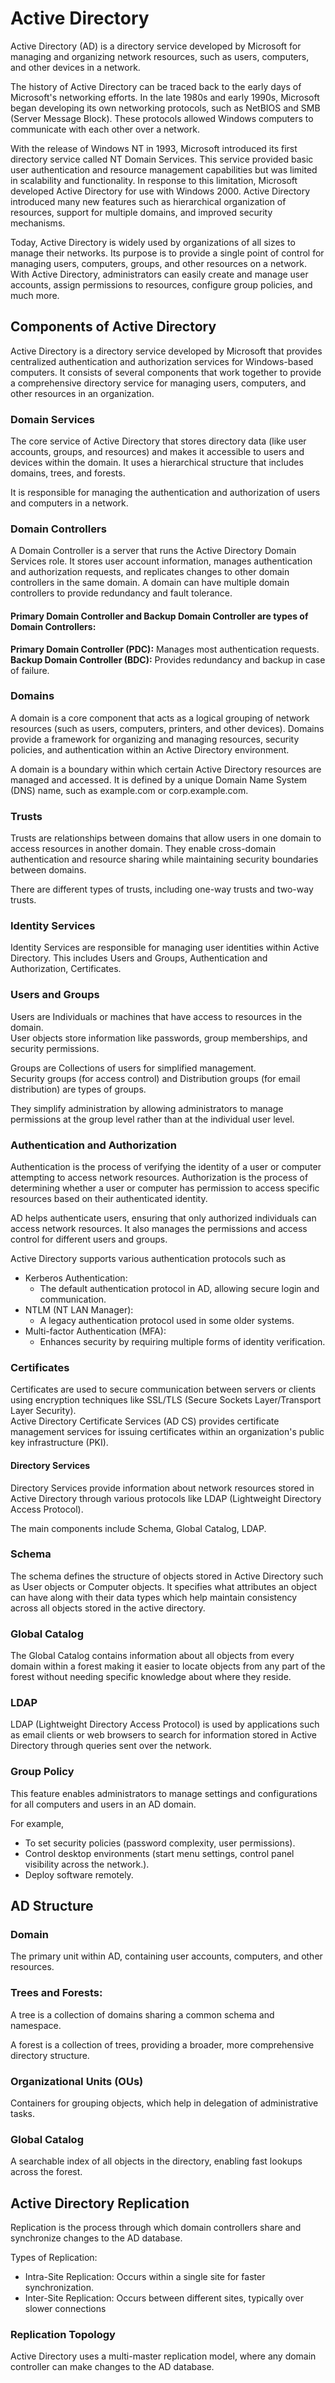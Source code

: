 # Active Directory

Active Directory (AD) is a directory service developed by Microsoft for managing and organizing network resources, such as users, computers, and other devices in a network.  

The history of Active Directory can be traced back to the early days of Microsoft's networking efforts. In the late 1980s and early 1990s, Microsoft began developing its own networking protocols, such as NetBIOS and SMB (Server Message Block). These protocols allowed Windows computers to communicate with each other over a network.  

With the release of Windows NT in 1993, Microsoft introduced its first directory service called NT Domain Services. This service provided basic user authentication and resource management capabilities but was limited in scalability and functionality.
In response to this limitation, Microsoft developed Active Directory for use with Windows 2000. Active Directory introduced many new features such as hierarchical organization of resources, support for multiple domains, and improved security mechanisms.  

Today, Active Directory is widely used by organizations of all sizes to manage their networks. Its purpose is to provide a single point of control for managing users, computers, groups, and other resources on a network. With Active Directory, administrators can easily create and manage user accounts, assign permissions to resources, configure group policies, and much more.  

## Components of Active Directory  
Active Directory is a directory service developed by Microsoft that provides centralized authentication and authorization services for Windows-based computers. It consists of several components that work together to provide a comprehensive directory service for managing users, computers, and other resources in an organization.
  
### Domain Services
The core service of Active Directory that stores directory data (like user accounts, groups, and resources) and makes it accessible to users and devices within the domain. It uses a hierarchical structure that includes domains, trees, and forests.  

It is responsible for managing the authentication and authorization of users and computers in a network.  

### Domain Controllers
A Domain Controller is a server that runs the Active Directory Domain Services role. It stores user account information, manages authentication and authorization requests, and replicates changes to other domain controllers in the same domain. A domain can have multiple domain controllers to provide redundancy and fault tolerance.

#### Primary Domain Controller  and Backup Domain Controller are types of Domain Controllers:
**Primary Domain Controller (PDC):** Manages most authentication requests.
**Backup Domain Controller (BDC):** Provides redundancy and backup in case of failure.


### Domains
A domain is a core component that acts as a logical grouping of network resources (such as users, computers, printers, and other devices). Domains provide a framework for organizing and managing resources, security policies, and authentication within an Active Directory environment.  

A domain is a boundary within which certain Active Directory resources are managed and accessed. It is defined by a unique Domain Name System (DNS) name, such as example.com or corp.example.com.  

### Trusts
Trusts are relationships between domains that allow users in one domain to access resources in another domain. They enable cross-domain authentication and resource sharing while maintaining security boundaries between domains. 

There are different types of trusts, including one-way trusts and two-way trusts.

### Identity Services
Identity Services are responsible for managing user identities within Active Directory. This includes Users and Groups, Authentication and Authorization, Certificates.

### Users and Groups
Users are Individuals or machines that have access to resources in the domain.  
User objects store information like passwords, group memberships, and security permissions.  

Groups are Collections of users for simplified management.  
Security groups (for access control) and Distribution groups (for email distribution) are types of groups.  

They simplify administration by allowing administrators to manage permissions at the group level rather than at the individual user level.  

### Authentication and Authorization
Authentication is the process of verifying the identity of a user or computer attempting to access network resources. Authorization is the process of determining whether a user or computer has permission to access specific resources based on their authenticated identity.   

AD helps authenticate users, ensuring that only authorized individuals can access network resources. It also manages the permissions and access control for different users and groups.  

Active Directory supports various authentication protocols such as  
- Kerberos Authentication:
	- The default authentication protocol in AD, allowing secure login and communication.
- NTLM (NT LAN Manager):
	- A legacy authentication protocol used in some older systems.
- Multi-factor Authentication (MFA):
	- Enhances security by requiring multiple forms of identity verification.

### Certificates
Certificates are used to secure communication between servers or clients using encryption techniques like SSL/TLS (Secure Sockets Layer/Transport Layer Security).   
Active Directory Certificate Services (AD CS) provides certificate management services for issuing certificates within an organization's public key infrastructure (PKI).  

#### Directory Services
Directory Services provide information about network resources stored in Active Directory through various protocols like LDAP (Lightweight Directory Access Protocol).   

The main components include Schema, Global Catalog, LDAP.

### Schema
The schema defines the structure of objects stored in Active Directory such as User objects or Computer objects. It specifies what attributes an object can have along with their data types which help maintain consistency across all objects stored in the active directory.

### Global Catalog
The Global Catalog contains information about all objects from every domain within a forest making it easier to locate objects from any part of the forest without needing specific knowledge about where they reside.

### LDAP
LDAP (Lightweight Directory Access Protocol) is used by applications such as email clients or web browsers to search for information stored in Active Directory through queries sent over the network.

### Group Policy
This feature enables administrators to manage settings and configurations for all computers and users in an AD domain. 

For example, 
- To set security policies (password complexity, user permissions).
- Control desktop environments (start menu settings, control panel visibility across the network.).
- Deploy software remotely.

## AD Structure
### Domain
The primary unit within AD, containing user accounts, computers, and other resources.

### Trees and Forests:
A tree is a collection of domains sharing a common schema and namespace.

A forest is a collection of trees, providing a broader, more comprehensive directory structure.

### Organizational Units (OUs)
Containers for grouping objects, which help in delegation of administrative tasks.

### Global Catalog
A searchable index of all objects in the directory, enabling fast lookups across the forest.

## Active Directory Replication
Replication is the process through which domain controllers share and synchronize changes to the AD database.

Types of Replication:
- Intra-Site Replication: Occurs within a single site for faster synchronization.
- Inter-Site Replication: Occurs between different sites, typically over slower connections

### Replication Topology
Active Directory uses a multi-master replication model, where any domain controller can make changes to the AD database.

